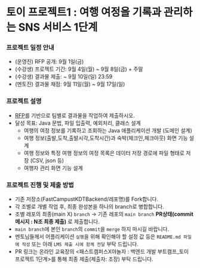 # 토이 프로젝트1 : 여행 여정을 기록과 관리하는 SNS 서비스 1단계

### 프로젝트 일정 안내
- (운영진) RFP 공개: 9월 1일(금)
- (수강생) 프로젝트 기간: 9월 4일(월) ~ 9월 8일(금) + 주말
- (수강생) 결과물 제출: ~ 9월 10일(일) 23:59
- (멘토진) 결과물 채점: 9월 11일(월) ~ 9월 17일(일)

### 프로젝트 설명
- [RFP]()를 기반으로 팀별로 결과물을 작업하여 제출하시오. 
- 달성 목표: Java 문법, 파일 입출력, 예외처리, 클래스 설계
  - 여행의 여정 정보를 기록하고 조회하는 Java 애플리케이션 개발 (도메인 설계)
  - 여행 정보(출발,도착,출발시각,도착시간)과 숙박(체크인,체크아웃) 화면 기능 설계 			
  - 여행 정보와 특정 여행 정보의 여정 목록은 데이터 저장 경로에 파일 형태로 저장 (CSV, json 등)
  - 여행자 관리 화면 기능 설계 			

### 프로젝트 진행 및 제출 방법
- 기존 저장소(FastCampustKDTBackend/레포명)를 Fork합니다.
- 각 조별로 개별 작업 후, 최종 완성본을 하나의 branch로 병합합니다.
- 조별 레포의 최종(main X) `branch` -> 기존 레포의 `main branch` **PR상태(commit 메시지 : N조 최종 제출)** 로 제출합니다.
- `main branch`에 본인 `branch`의 `commit`을 `merge` 하지 마시길 바랍니다.
- 멘토님들께서 어플리케이션 `실행`을 위해 확인해야 할 설정 값 등은 `README.md 파일에 작성` 또는 아래 `LMS 제출 시에 함께 전달` 부탁 드립니다. 
- PR 링크는 온라인 교육장의 <패스트캠퍼스X야놀자 : 백엔드 개발 부트캠프_토이 프로젝트 1단계>를 통해 최종 제출(제출자: 조장) 부탁 드립니다. 
